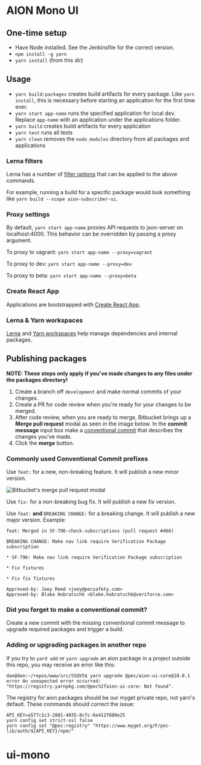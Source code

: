 # AION Mono UI

## One-time setup

- Have Node installed. See the Jenkinsfile for the correct version.
- `npm install -g yarn`
- `yarn install` (from this dir)

## Usage

- `yarn build:packages` creates build artifacts for every package. Like `yarn install`, this is necessary before starting an application for the first time ever.
- `yarn start app-name` runs the specified application for local dev. Replace `app-name` with an application under the applications folder.
- `yarn build` creates build artifacts for every application
- `yarn test` runs all tests
- `yarn clean` removes the `node_modules` directory from all packages and applications

### Lerna filters

Lerna has a number of [filter options](https://github.com/lerna/lerna/tree/master/core/filter-options) that can be applied to the above commands.

For example, running a build for a specific package would look something like `yarn build --scope aion-subscriber-ui`.

### Proxy settings

By default, `yarn start app-name` proxies API requests to json-server on localhost:4000. This behavior can be overridden by passing a proxy argument.

To proxy to vagrant: `yarn start app-name --proxy=vagrant`

To proxy to dev: `yarn start app-name --proxy=dev`

To proxy to beta: `yarn start app-name --proxy=beta`

### Create React App

Applications are bootstrapped with [Create React App](https://github.com/facebook/create-react-app).

### Lerna & Yarn workspaces

[Lerna](https://github.com/lerna/lerna) and [Yarn workspaces](https://yarnpkg.com/lang/en/docs/workspaces/) help manage dependencies and internal packages.

## Publishing packages

**NOTE: These steps only apply if you've made changes to any files under the packages directory!**

1. Create a branch off `development` and make normal commits of your changes.
2. Create a PR for code review when you're ready for your changes to be merged.
3. After code review, when you are ready to merge, Bitbucket brings up a **Merge pull request** modal as seen in the image below. In the **commit message** input box make a [conventional commit](https://www.conventionalcommits.org/en/v1.0.0/#specification) that describes the changes you've made.
4. Click the **merge** button.

### Commonly used Conventional Commit prefixes

Use `feat:` for a new, non-breaking feature. It will publish a new minor version.

![Bitbucket's merge pull request modal](https://i.imgur.com/zxAunnw.png)

Use `fix:` for a non-breaking bug fix. It will publish a new fix version.

Use `feat:` **and** `BREAKING CHANGE:` for a breaking change. It will publish a new major version. Example:

```
feat: Merged in SF-796-check-subscriptions (pull request #466)

BREAKING CHANGE: Make nav link require Verification Package subscription

* SF-796: Make nav link require Verification Package subscription

* Fix fixtures

* Fix fix fixtures

Approved-by: Joey Reed <joey@pecsafety.com>
Approved-by: Blake Hobratschk <blake.hobratschk@veriforce.com>
```

### Did you forget to make a conventional commit?

Create a new commit with the missing conventional commit message to upgrade required packages and trigger a build.

### Adding or upgrading packages in another repo

If you try to `yard add` or `yarn upgrade` an aion package in a project outside this repo, you may receive an error like this:

```
dan@dan:~/repos/www/src/SSQV5$ yarn upgrade @pec/aion-ui-core@10.0.1
error An unexpected error occurred: "https://registry.yarnpkg.com/@pec%2faion-ui-core: Not found".
```

The registry for aion packages should be our myget private repo, not yarn's default. These commands should correct the issue:

```
API_KEY=a577c1c3-2801-4035-8cfc-6e412f880e25
yarn config set strict-ssl false
yarn config set "@pec:registry" "https://www.myget.org/F/pec-lib/auth/${API_KEY}/npm/"
```
# ui-mono
